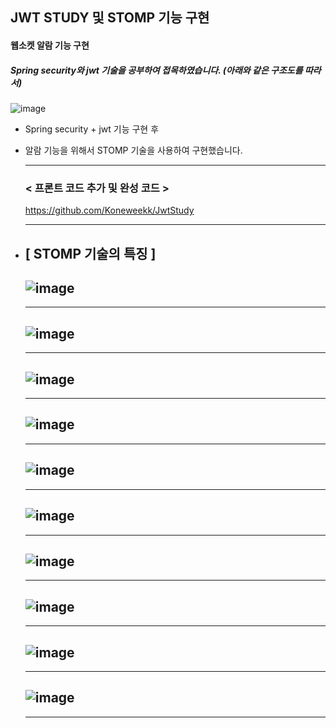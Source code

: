## JWT STUDY 및 STOMP 기능 구현

#### 웹소켓 알람 기능 구현
##### Spring security와 jwt 기술을 공부하여 접목하였습니다. (아래와 같은 구조도를 따라서)
  ![image](https://github.com/shinbm44/JwtStudy-feat.STOMP-/assets/78016592/8b70bce6-14b4-422c-b3f6-fc9419d5e40d)
+ Spring security + jwt 기능 구현 후
+ 알람 기능을 위해서 STOMP 기술을 사용하여 구현했습니다.
  
  -------
  ###                     < 프론트 코드 추가 및 완성 코드 >


  https://github.com/Koneweekk/JwtStudy

   -------



+ [ STOMP 기술의 특징 ]
  ---
  ![image](https://github.com/shinbm44/JwtStudy-feat.STOMP-/assets/78016592/d18fb899-0243-483d-86ba-941e4c17c6cf)
  ---
  ---
  ![image](https://github.com/shinbm44/JwtStudy-feat.STOMP-/assets/78016592/cdf80c07-7468-4b5a-9ecc-089e1c9f50b4)
  ---
  ---
  ![image](https://github.com/shinbm44/JwtStudy-feat.STOMP-/assets/78016592/6eb90cdf-c571-44d2-9e14-dc6904eb9f33)
  ---
  ---
  ![image](https://github.com/shinbm44/JwtStudy-feat.STOMP-/assets/78016592/51c90612-b336-4a89-a20d-2e1c50142240)
  ---
  ---
  ![image](https://github.com/shinbm44/JwtStudy-feat.STOMP-/assets/78016592/2633e5b8-3660-44e3-afc9-3c668994309b)
  ---
  ---
  ![image](https://github.com/shinbm44/JwtStudy-feat.STOMP-/assets/78016592/1839b63c-9be1-416c-bdfd-e6aa43e116d0)
  ---
  ---
  ![image](https://github.com/shinbm44/JwtStudy-feat.STOMP-/assets/78016592/3ffa85ee-ea9b-4c45-a8c8-e3c76ca8201b)
  ---
  ---
  ![image](https://github.com/shinbm44/JwtStudy-feat.STOMP-/assets/78016592/dbfcfce0-b145-47c6-94c9-b59a6f292f7d)
  ---
  ---
  ![image](https://github.com/shinbm44/JwtStudy-feat.STOMP-/assets/78016592/6ea23a51-e823-4bd1-aae3-94ef068df587)
  ---
  ---
  ![image](https://github.com/shinbm44/JwtStudy-feat.STOMP-/assets/78016592/ef2fb540-509c-4de3-89ec-690ca12ecd12)
  ---
  ---



  




  


